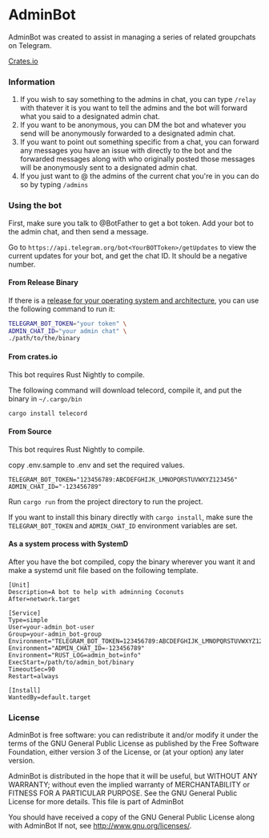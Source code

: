 # AdminBot
AdminBot was created to assist in managing a series of related groupchats on Telegram.

[Crates.io](https://crates.io/crates/admin_bot)

### Information
1. If you wish to say something to the admins in chat, you can type `/relay` with thatever it is you want to tell the admins and the bot will forward what you said to a designated admin chat.
2. If you want to be anonymous, you can DM the bot and whatever you send will be anonymously forwarded to a designated admin chat.
3. If you want to point out something specific from a chat, you can forward any messages you have an issue with directly to the bot and the forwarded messages along with who originally posted those messages will be anonymously sent to a designated admin chat.
4. If you just want to @ the admins of the current chat you're in you can do so by typing `/admins`

### Using the bot

First, make sure you talk to @BotFather to get a bot token. Add your bot to the admin chat, and then send a message.

Go to `https://api.telegram.org/bot<YourBOTToken>/getUpdates` to view the current updates for your bot, and get the chat ID. It should be a negative number.

#### From Release Binary
If there is a [release for your operating system and architecture](https://github.com/asonix/telegram-admin-bot/releases), you can use the following command to run it:
```bash
TELEGRAM_BOT_TOKEN="your token" \
ADMIN_CHAT_ID="your admin chat" \
./path/to/the/binary
```

#### From crates.io
This bot requires Rust Nightly to compile.

The following command will download telecord, compile it, and put the binary in `~/.cargo/bin`
```bash
cargo install telecord
```

#### From Source
This bot requires Rust Nightly to compile.

copy .env.sample to .env and set the required values.
```
TELEGRAM_BOT_TOKEN="123456789:ABCDEFGHIJK_LMNOPQRSTUVWXYZ123456"
ADMIN_CHAT_ID="-123456789"
```

Run `cargo run` from the project directory to run the project.

If you want to install this binary directly with `cargo install`, make sure the `TELEGRAM_BOT_TOKEN` and `ADMIN_CHAT_ID` environment variables are set.

#### As a system process with SystemD
After you have the bot compiled, copy the binary wherever you want it and make a systemd unit file based on the following template.
```
[Unit]
Description=A bot to help with adminning Coconuts
After=network.target

[Service]
Type=simple
User=your-admin_bot-user
Group=your-admin_bot-group
Environment="TELEGRAM_BOT_TOKEN=123456789:ABCDEFGHIJK_LMNOPQRSTUVWXYZ123456"
Environment="ADMIN_CHAT_ID=-123456789"
Environment="RUST_LOG=admin_bot=info"
ExecStart=/path/to/admin_bot/binary
TimeoutSec=90
Restart=always

[Install]
WantedBy=default.target
```

### License

AdminBot is free software: you can redistribute it and/or modify it under the terms of the GNU General Public License as published by the Free Software Foundation, either version 3 of the License, or (at your option) any later version.

AdminBot is distributed in the hope that it will be useful, but WITHOUT ANY WARRANTY; without even the implied warranty of MERCHANTABILITY or FITNESS FOR A PARTICULAR PURPOSE. See the GNU General Public License for more details. This file is part of AdminBot

You should have received a copy of the GNU General Public License along with AdminBot If not, see http://www.gnu.org/licenses/.
